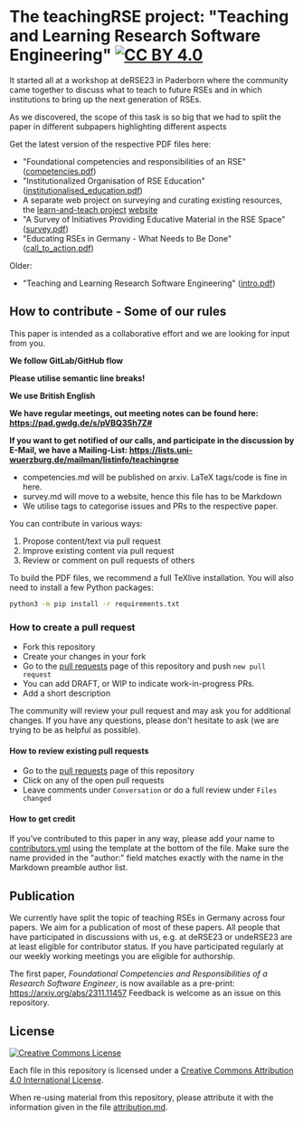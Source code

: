 # The teachingRSE project: "Teaching and Learning Research Software Engineering"  [![CC BY 4.0](https://img.shields.io/badge/License-CC%20BY%204.0-lightgrey.svg)](http://creativecommons.org/licenses/by/4.0/)

It started all at a workshop at deRSE23 in Paderborn where the community came together to discuss what to teach to future RSEs
and in which institutions to bring up the next generation of RSEs.

As we discovered, the scope of this task is so big that 
we had to split the paper in different subpapers highlighting different aspects

Get the latest version of the respective PDF files here:

* "Foundational competencies and responsibilities of an RSE" ([competencies.pdf](https://github.com/CaptainSifff/paper_teaching-learning-RSE/blob/build/competencies.pdf))
* "Institutionalized Organisation of RSE Education" ([institutionalised_education.pdf](https://github.com/CaptainSifff/paper_teaching-learning-RSE/blob/build/institutionalised_education.pdf))
* A separate web project on surveying and curating existing resources, the [learn-and-teach project](https://github.com/DE-RSE/learn-and-teach)  [website](https://de-rse.org/learn-and-teach/)
* "A Survey of Initiatives Providing Educative Material in the RSE Space" ([survey.pdf](https://github.com/CaptainSifff/paper_teaching-learning-RSE/blob/build/survey.pdf))
* "Educating RSEs in Germany - What Needs to Be Done" ([call_to_action.pdf](https://github.com/CaptainSifff/paper_teaching-learning-RSE/blob/build/call_to_action.pdf))

Older:
* "Teaching and Learning Research Software Engineering" ([intro.pdf](https://github.com/CaptainSifff/paper_teaching-learning-RSE/blob/build/intro.pdf))

## How to contribute - Some of our rules

This paper is intended as a collaborative effort and we are looking for input from you.

**We follow GitLab/GitHub flow**

**Please utilise semantic line breaks!**

**We use British English**

**We have regular meetings, out meeting notes can be found here: https://pad.gwdg.de/s/pVBQ3Sh7Z#**

**If you want to get notified of our calls, and participate in the discussion by E-Mail, we have a Mailing-List: https://lists.uni-wuerzburg.de/mailman/listinfo/teachingrse**

- competencies.md will be published on arxiv. LaTeX tags/code is fine in here.
- survey.md will move to a website, hence this file has to be Markdown
- We utilise tags to categorise issues and PRs to the respective paper.

You can contribute in various ways:

1. Propose content/text via pull request
1. Improve existing content via pull request
1. Review or comment on pull requests of others

To build the PDF files, we recommend a full TeXlive installation.
You will also need to install a few Python packages:

```sh
python3 -m pip install -r requirements.txt
```

### How to create a pull request

- Fork this repository
- Create your changes in your fork
- Go to the [pull requests](https://github.com/CaptainSifff/paper_teaching-learning-RSE/pulls) page of this repository and push `new pull request`
- You can add DRAFT, or WIP to indicate work-in-progress PRs.
- Add a short description

The community will review your pull request and may ask you for additional changes.
If you have any questions, please don't hesitate to ask (we are trying to be as
helpful as possible).

#### How to review existing pull requests

- Go to the [pull requests](https://github.com/CaptainSifff/paper_teaching-learning-RSE/pulls) page of this repository
- Click on any of the open pull requests
- Leave comments under `Conversation` or do a full review under `Files changed`

#### How to get credit

If you've contributed to this paper in any way, please add your name to
[contributors.yml](contributors.yml) using the template at the bottom
of the file. Make sure the name provided in the "author:" field matches
exactly with the name in the Markdown preamble author list.

## Publication
We currently have split the topic of teaching RSEs in Germany across four papers.
We aim for a publication of most of these papers.
All people that have participated in discussions with us,
e.g. at deRSE23 or undeRSE23 are at least eligible for contributor status.
If you have participated regularly at our weekly working meetings you are eligible for
authorship.

The first paper,
_Foundational Competencies and Responsibilities of a Research Software Engineer_,
is now available as a pre-print: https://arxiv.org/abs/2311.11457
Feedback is welcome as an issue on this repository.

## License

[![Creative Commons License](https://i.creativecommons.org/l/by/4.0/88x31.png)](http://creativecommons.org/licenses/by/4.0/)

Each file in this repository is licensed under a [Creative Commons Attribution 4.0 International License](http://creativecommons.org/licenses/by/4.0/).

When re-using material from this repository, please attribute it with the information given in the file [attribution.md](attribution.md).

